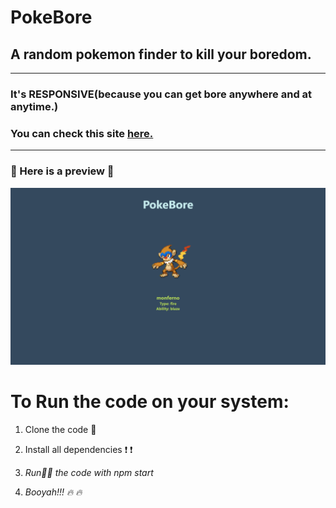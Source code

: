 # PokeBore
## A random pokemon finder to kill your boredom.

-------------------------------------------------------------------

### It's RESPONSIVE(because you can get bore anywhere and at anytime.)
### You can check this site [here.](https://pokebore.netlify.app/)
-------------------------------------------------------------------------
###  👀 Here is a preview 👀

![](./public/images/ss.png)

# To Run the code on your system: 

1. Clone the code 💾

2. Install all dependencies  ❗ ❗ 

3. *Run🏃‍♂️ the code with npm start*

4. *Booyah!!! 🔥 🔥*
